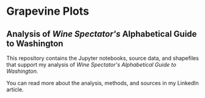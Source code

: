 # Grapevine Plots
## Analysis of *Wine Spectator's* Alphabetical Guide to Washington

This repository contains the Jupyter notebooks, source data, and shapefiles that support my analysis of *Wine Spectator's Alphabetical Guide to Washington.*

You can read more about the analysis, methods, and sources in my LinkedIn article.
